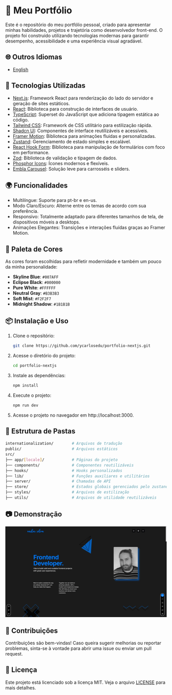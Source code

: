 # 🌟 Meu Portfólio

Este é o repositório do meu portfólio pessoal, criado para apresentar minhas habilidades, projetos e trajetória como desenvolvedor front-end. O projeto foi construído utilizando tecnologias modernas para garantir desempenho, acessibilidade e uma experiência visual agradável.

## 🌐 Outros Idiomas

- [English](README.md)

## 🚀 Tecnologias Utilizadas

- [Next.js](https://nextjs.org): Framework React para renderização do lado do servidor e geração de sites estáticos.
- [React](https://react.dev): Biblioteca para construção de interfaces de usuário.
- [TypeScript](https://www.typescriptlang.org): Superset do JavaScript que adiciona tipagem estática ao código.
- [Tailwind CSS](https://tailwindcss.com): Framework de CSS utilitário para estilização rápida.
- [Shadcn UI](https://ui.shadcn.com): Componentes de interface reutilizáveis e acessíveis.
- [Framer Motion](https://motion.dev): Biblioteca para animações fluidas e personalizadas.
- [Zustand](https://zustand-demo.pmnd.rs): Gerenciamento de estado simples e escalável.
- [React Hook Form](https://react-hook-form.com): Biblioteca para manipulação de formulários com foco em performance.
- [Zod](https://zod.dev): Biblioteca de validação e tipagem de dados.
- [Phosphor Icons](https://phosphoricons.com): Ícones modernos e flexíveis.
- [Embla Carousel](https://www.embla-carousel.com): Solução leve para carrosséis e sliders.

## 🌍 Funcionalidades

- Multilíngue: Suporte para pt-br e en-us.
- Modo Claro/Escuro: Alterne entre os temas de acordo com sua preferência.
- Responsivo: Totalmente adaptado para diferentes tamanhos de tela, de dispositivos móveis a desktops.
- Animações Elegantes: Transições e interações fluídas graças ao Framer Motion.

## 🎨 Paleta de Cores

As cores foram escolhidas para refletir modernidade e também um pouco da minha personalidade:

- **Skyline Blue**: `#007AFF`
- **Eclipse Black**: `#000000`
- **Pure White**: `#FFFFFF`
- **Neutral Gray**: `#B3B3B3`
- **Soft Mist**: `#F2F2F7`
- **Midnight Shadow**: `#1B1B1B`

## 📦 Instalação e Uso

1. Clone o repositório:

   ```bash
   git clone https://github.com/ycarlosedu/portfolio-nextjs.git
   ```

2. Acesse o diretório do projeto:

   ```bash
   cd portfolio-nextjs
   ```

3. Instale as dependências:

   ```bash
   npm install
   ```

4. Execute o projeto:

   ```bash
   npm run dev
   ```

5. Acesse o projeto no navegador em http://localhost:3000.

## 📂 Estrutura de Pastas

```bash
internationalization/        # Arquivos de tradução
public/                      # Arquivos estáticos
src/
├── app/[locale]/            # Páginas do projeto
├── components/              # Componentes reutilizáveis
├── hooks/                   # Hooks personalizados
├── lib/                     # Funções auxiliares e utilitários
├── server/                  # Chamadas de API
├── store/                   # Estados globais gerenciados pelo zustand
├── styles/                  # Arquivos de estilização
├── utils/                   # Arquivos de utilidade reutilizáveis
```

## 📷 Demonstração

<img src="./public/images/projects/codes/personal-website/hero-dark.webp" width="1920px" style="display: block; margin: 0 auto" />

## 🤝 Contribuições

Contribuições são bem-vindas! Caso queira sugerir melhorias ou reportar problemas, sinta-se à vontade para abrir uma issue ou enviar um pull request.

## 📄 Licença

Este projeto está licenciado sob a licença MIT. Veja o arquivo [LICENSE](./LICENSE) para mais detalhes.
